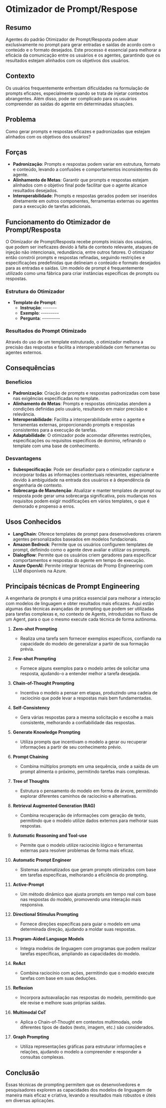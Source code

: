 # Otimizador de Prompt/Respose

## Resumo
Agentes do padrão Otimizador de Prompt/Resposta podem atuar exclusivamente no prompt para gerar entradas e saídas de acordo com o conteúdo e o formato desejados. Este processo é essencial para melhorar a eficácia da comunicação entre os usuários e os agentes, garantindo que os resultados estejam alinhados com os objetivos dos usuários.

## Contexto
Os usuários frequentemente enfrentam dificuldades na formulação de prompts eficazes, especialmente quando se trata de injetar contextos abrangentes. Além disso, pode ser complicado para os usuários compreender as saídas do agente em determinadas situações.

## Problema
Como gerar prompts e respostas eficazes e padronizadas que estejam alinhados com os objetivos dos usuários?

## Forças
- **Padronização**: Prompts e respostas podem variar em estrutura, formato e conteúdo, levando a confusões e comportamentos inconsistentes do agente.
- **Alinhamento de Metas**: Garantir que prompts e respostas estejam alinhados com o objetivo final pode facilitar que o agente alcance resultados desejados.
- **Interoperabilidade**: Prompts e respostas gerados podem ser inseridos diretamente em outros componentes, ferramentas externas ou agentes para a execução de tarefas adicionais.

## Funcionamento do Otimizador de Prompt/Resposta
O Otimizador de Prompt/Resposta recebe prompts iniciais dos usuários, que podem ser ineficazes devido à falta de contexto relevante, ataques de injeção não intencionais, redundância, entre outros fatores. O otimizador então constrói prompts e respostas refinadas, seguindo restrições e especificações predefinidas que delineiam o conteúdo e formato desejados para as entradas e saídas. Um modelo de prompt é frequentemente utilizado como uma fábrica para criar instâncias específicas de prompts ou respostas.

### Estrutura do Otimizador
- **Template de Prompt**:
  - **Instrução**: -------
  - **Exemplo**: ---------
  - **Pergunta**: ---------

### Resultados do Prompt Otimizado
Através do uso de um template estruturado, o otimizador melhora a precisão das respostas e facilita a interoperabilidade com ferramentas ou agentes externos.

## Consequências

### Benefícios
- **Padronização**: Criação de prompts e respostas padronizadas com base nas exigências especificadas no template.
- **Alinhamento de Metas**: Prompts e respostas otimizadas atendem a condições definidas pelo usuário, resultando em maior precisão e relevância.
- **Interoperabilidade**: Facilita a interoperabilidade entre o agente e ferramentas externas, proporcionando prompts e respostas consistentes para a execução de tarefas.
- **Adaptabilidade**: O otimizador pode acomodar diferentes restrições, especificações ou requisitos específicos de domínio, refinando o template com uma base de conhecimento.

### Desvantagens
- **Subespecificação**: Pode ser desafiador para o otimizador capturar e incorporar todas as informações contextuais relevantes, especialmente devido à ambiguidade na entrada dos usuários e à dependência da engenharia de contexto.
- **Sobrecarga de Manutenção**: Atualizar e manter templates de prompt ou resposta pode gerar uma sobrecarga significativa, pois mudanças nos requisitos podem exigir modificações em vários templates, o que é demorado e propenso a erros.

## Usos Conhecidos
- **LangChain**: Oferece templates de prompt para desenvolvedores criarem agentes personalizados baseados em modelos fundacionais.
- **Amazon Bedrock**: Permite que os usuários configurem templates de prompt, definindo como o agente deve avaliar e utilizar os prompts.
- **Dialogflow**: Permite que os usuários criem geradores para especificar comportamentos e respostas do agente em tempo de execução.
- **Azure OpenAI**: Permite integrar técnicas de Promp Engineering com LLM disponíveis na Azure. 

## Principais técnicas de Prompt Engineering

A engenharia de prompts é uma prática essencial para melhorar a interação com modelos de linguagem e obter resultados mais eficazes. Aqui estão algumas das técnicas avançadas de prompting que podem ser utilizadas para tarefas complexas e, no contexto de Agents, introduzidas no fluxo de um Agent, para o que o mesmo execute cada técnica de forma autônoma. 

1. **Zero-shot Prompting**
   - Realiza uma tarefa sem fornecer exemplos específicos, confiando na capacidade do modelo de generalizar a partir de sua formação prévia.

2. **Few-shot Prompting**
   - Fornece alguns exemplos para o modelo antes de solicitar uma resposta, ajudando-o a entender melhor a tarefa desejada.

3. **Chain-of-Thought Prompting**
   - Incentiva o modelo a pensar em etapas, produzindo uma cadeia de raciocínio que pode levar a respostas mais bem fundamentadas.

4. **Self-Consistency**
   - Gera várias respostas para a mesma solicitação e escolhe a mais consistente, melhorando a confiabilidade das respostas.

5. **Generate Knowledge Prompting**
   - Utiliza prompts que incentivam o modelo a gerar ou recuperar informações a partir de seu conhecimento prévio.

6. **Prompt Chaining**
   - Combina múltiplos prompts em uma sequência, onde a saída de um prompt alimenta o próximo, permitindo tarefas mais complexas.

7. **Tree of Thoughts**
   - Estrutura o pensamento do modelo em forma de árvore, permitindo explorar diferentes caminhos de raciocínio e alternativas.

8. **Retrieval Augmented Generation (RAG)**
   - Combina recuperação de informações com geração de texto, permitindo que o modelo utilize dados externos para melhorar suas respostas.

9. **Automatic Reasoning and Tool-use**
   - Permite que o modelo utilize raciocínio lógico e ferramentas externas para resolver problemas de forma mais eficaz.

10. **Automatic Prompt Engineer**
    - Sistemas automatizados que geram prompts otimizados com base em tarefas específicas, melhorando a eficiência do prompting.

11. **Active-Prompt**
    - Um método dinâmico que ajusta prompts em tempo real com base nas respostas do modelo, promovendo uma interação mais responsiva.

12. **Directional Stimulus Prompting**
    - Fornece direções específicas para guiar o modelo em uma determinada direção, ajudando a moldar suas respostas.

13. **Program-Aided Language Models**
    - Integra modelos de linguagem com programas que podem realizar tarefas específicas, ampliando as capacidades do modelo.

14. **ReAct**
    - Combina raciocínio com ações, permitindo que o modelo execute tarefas com base em suas deduções.

15. **Reflexion**
    - Incorpora autoavaliação nas respostas do modelo, permitindo que ele revise e melhore suas próprias saídas.

16. **Multimodal CoT**
    - Aplica o Chain-of-Thought em contextos multimodais, onde diferentes tipos de dados (texto, imagem, etc.) são considerados.

17. **Graph Prompting**
    - Utiliza representações gráficas para estruturar informações e relações, ajudando o modelo a compreender e responder a consultas complexas.

## Conclusão

Essas técnicas de prompting permitem que os desenvolvedores e pesquisadores explorem as capacidades dos modelos de linguagem de maneira mais eficaz e criativa, levando a resultados mais robustos e úteis em diversas aplicações.


